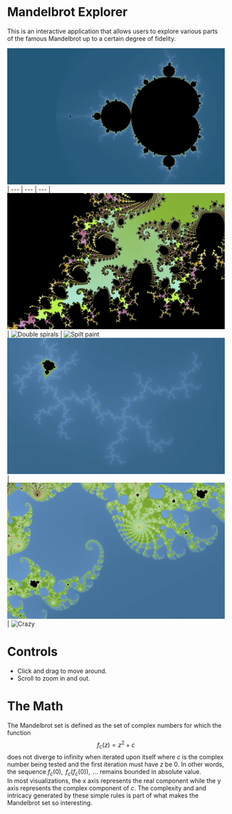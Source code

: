 # Mandelbrot Explorer
This is an interactive application that allows users to explore various parts of the famous Mandelbrot up to a certain degree of fidelity.

![Mandelbrot Big Picture](https://github.com/jmielc2/Mandelbrot-Explorer/blob/main/Documents/big-picture-view.png?raw=true)
| --- | --- | --- |
![Octopus](https://github.com/jmielc2/Mandelbrot-Explorer/blob/main/Documents/octopus.png?raw=true) | ![Double spirals](https://github.com/jmielc2/Mandelbrot-Explorer/blob/main/Documents/double-spirals.png?raw=true) | ![Spilt paint](https://github.com/jmielc2/Mandelbrot-Explorer/blob/main/Documents/spilt-paint.png?raw=true)
![Lightning](https://github.com/jmielc2/Mandelbrot-Explorer/blob/main/Documents/lightning.png?raw=true) | ![Curls](https://github.com/jmielc2/Mandelbrot-Explorer/blob/main/Documents/curls.png?raw=true) | ![Crazy](https://github.com/jmielc2/Mandelbrot-Explorer/blob/main/Documents/crazy.png?raw=true)

# Controls
- Click and drag to move around.
- Scroll to zoom in and out.

# The Math
The Mandelbrot set is defined as the set of complex numbers for which the function
$$f_{c}(z) = z^2 + c$$
does not diverge to infinity when iterated upon itself where *c* is the complex number being tested and the first iteration must have *z* be 0. In other words, the sequence $`f_{c}(0),\text{ } f_{c}(f_{c}(0)),\text{ ...}`$ remains bounded in absolute value.
<br>
In most visualizations, the x axis represents the real component while the y axis represents the complex component of *c*. The complexity and and intricacy generated by these simple rules is part of what makes the Mandelbrot set so interesting.
